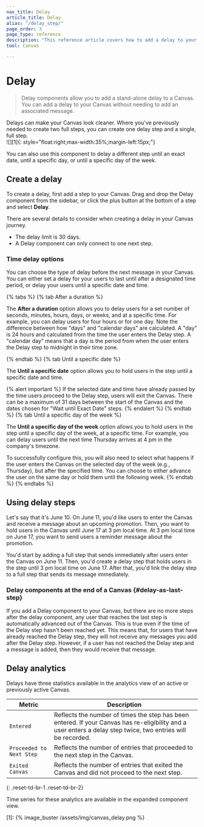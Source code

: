 ```yaml
---
nav_title: Delay 
article_title: Delay 
alias: "/delay_step/"
page_order: 3
page_type: reference
description: "This reference article covers how to add a delay to your Canvas without needing to add an associated message."
tool: Canvas

---
```


# Delay

> Delay components allow you to add a stand-alone delay to a Canvas. You can add a delay to your Canvas without needing to add an associated message. 

Delays can make your Canvas look cleaner. Where you've previously needed to create two full steps, you can create one delay step and a single, full step. <br> ![][1]{: style="float:right;max-width:35%;margin-left:15px;"}

You can also use this component to delay a different step until an exact date, until a specific day, or until a specific day of the week.

## Create a delay

To create a delay, first add a step to your Canvas. Drag and drop the Delay component from the sidebar, or click the <i class="fas fa-plus-circle"></i> plus button at the bottom of a step and select **Delay**.

There are several details to consider when creating a delay in your Canvas journey.
- The delay limit is 30 days.
- A Delay component can only connect to one next step.

### Time delay options

You can choose the type of delay before the next message in your Canvas. You can either set a delay for your users to last until after a designated time period, or delay your users until a specific date and time.

{% tabs %}
  {% tab After a duration %}

  The **After a duration** option allows you to delay users for a set number of seconds, minutes, hours, days, or weeks, and at a specific time. For example, you can delay users for four hours or for one day. Note the difference between how "days" and "calendar days" are calculated. A "day" is 24 hours and calculated from the time the user enters the Delay step. A "calendar day" means that a day is the period from when the user enters the Delay step to midnight in their time zone.

  {% endtab %}
  {% tab Until a specific date %}

  The **Until a specific date** option allows you to hold users in the step until a specific date and time.

  {% alert important %}
  If the selected date and time have already passed by the time users proceed to the Delay step, users will exit the Canvas. There can be a maximum of 31 days between the start of the Canvas and the dates chosen for "Wait until Exact Date" steps.
  {% endalert %}
  {% endtab %}
  {% tab Until a specific day of the week %}

  The **Until a specific day of the week** option allows you to hold users in the step until a specific day of the week, at a specific time. For example, you can delay users until the next time Thursday arrives at 4 pm in the company's timezone. 

  To successfully configure this, you will also need to select what happens if the user enters the Canvas on the selected day of the week (e.g., Thursday), but after the specified time. You can choose to either advance the user on the same day or hold them until the following week.
  {% endtab %}
{% endtabs %}

## Using delay steps

Let's say that it's June 10. On June 11, you'd like users to enter the Canvas and receive a message about an upcoming promotion. Then, you want to hold users in the Canvas until June 17 at 3 pm local time. At 3 pm local time on June 17, you want to send users a reminder message about the promotion.

You'd start by adding a full step that sends immediately after users enter the Canvas on June 11. Then, you'd create a delay step that holds users in the step until 3 pm local time on June 17. After that, you'd link the delay step to a full step that sends its message immediately.

### Delay components at the end of a Canvas {#delay-as-last-step}

If you add a Delay component to your Canvas, but there are no more steps after the delay component, any user that reaches the last step is automatically advanced out of the Canvas. This is true even if the time of the Delay step hasn't been reached yet. This means that, for users that have already reached the Delay step, they will not receive any messages you add after the Delay step. However, if a user has not reached the Delay step and a message is added, then they would receive that message.

## Delay analytics

Delays have three statistics available in the analytics view of an active or previously active Canvas.

| Metric | Description |
|---|---|
| `Entered` | Reflects the number of times the step has been entered. If your Canvas has re-eligibility and a user enters a delay step twice, two entries will be recorded. |
| `Proceeded to Next Step` | Reflects the number of entries that proceeded to the next step in the Canvas. |
| `Exited Canvas` | Reflects the number of entries that exited the Canvas and did not proceed to the next step. |
{: .reset-td-br-1 .reset-td-br-2}

Time series for these analytics are available in the expanded component view.

[1]: {% image_buster /assets/img/canvas_delay.png %}
